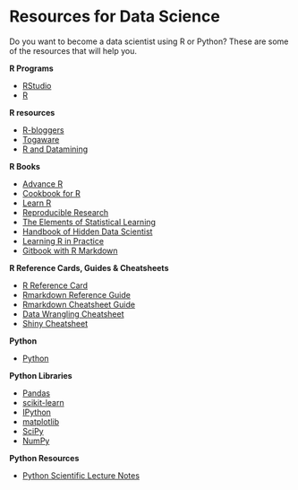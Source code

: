 Resources for Data Science
================

Do you want to become a data scientist using R or Python? These are some of the resources that will help you.

**R Programs**

- [RStudio](www.rstudio.com)
- [R](www.r-project.org)

**R resources**

- [R-bloggers](http://www.r-bloggers.com)
- [Togaware](http://onepager.togaware.com)
- [R and Datamining](http://www.rdatamining.com/)

**R Books**

- [Advance R](http://adv-r.had.co.nz/)
- [Cookbook for R](http://www.cookbook-r.com/)
- [Learn R](http://renkun.me/learnR)
- [Reproducible Research](http://christophergandrud.github.io/RepResR-RStudio/)
- [The Elements of 
Statistical Learning](http://statweb.stanford.edu/~tibs/ElemStatLearn/)
- [Handbook of Hidden Data Scientist](http://ondrej-kvasnovsky.gitbooks.io/handbook-of-hidden-data-scientist/content/index.html)
- [Learning R in Practice](http://jiayiliu.gitbooks.io/learning-r-in-practice/content/index.html)
- [Gitbook with R Markdown](http://jbryer.gitbooks.io/rgitbook/content/index.html)

**R Reference Cards, Guides & Cheatsheets**

- [R Reference Card](http://cran.r-project.org/doc/contrib/Short-refcard.pdf)
- [Rmarkdown Reference Guide](http://www.rstudio.com/wp-content/uploads/2015/01/rmarkdown-reference.pdf)
- [Rmarkdown Cheatsheet Guide](http://www.rstudio.com/wp-content/uploads/2015/01/rmarkdown-cheatsheet.pdf)
- [Data Wrangling Cheatsheet](http://www.rstudio.com/wp-content/uploads/2015/01/data-wrangling-cheatsheet.pdf)
- [Shiny Cheatsheet](http://www.rstudio.com/wp-content/uploads/2015/01/shiny-cheatsheet.pdf)

**Python**

- [Python](https://www.python.org)

**Python Libraries**

- [Pandas](http://pandas.pydata.org/)
- [scikit-learn](http://scikit-learn.org)
- [IPython](http://ipython.org)
- [matplotlib](http://matplotlib.org)
- [SciPy](http://www.scipy.org)
- [NumPy](http://www.numpy.org)

**Python Resources**

- [Python Scientific Lecture Notes](http://scipy-lectures.github.io/index.html)